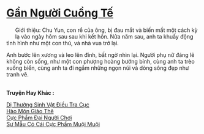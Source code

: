 <a href="https://truyentiki.com/gan-nguoi-cuong-te.33882/" title="Gần Người Cuồng Tế"><h1>Gần Người Cuồng Tế</h1></a><div style="display:table"><img align="right" style="float: left; padding: 10px;" src="https://truyentiki.com/images/story/200x260/33882.jpg" alt="">Giới thiệu: Chu Yun, con rể của ông, bị đau mắt và biến mất một cách kỳ lạ vào ngày hôm sau sau khi kết hôn. Nửa năm sau, anh ta khuấy động tình hình như một con thú, và nhà vua trở lại. <p></p> Anh bước lên xương và leo lên đỉnh, bất ngờ nhìn lại. Người phụ nữ đáng lẽ không còn sống, như một con phượng hoàng bướng bỉnh, cùng anh ta trèo xuống biển, cùng anh ta đi ngắm những ngọn núi và dòng sông đẹp như tranh vẽ.</div><p><br><b>Truyện Hay Khác :</b></p><a href="https://truyentiki.com/di-thuong-sinh-vat-dieu-tra-cuc.33881/" alt="Dị Thường Sinh Vật Điều Tra Cục">Dị Thường Sinh Vật Điều Tra Cục</a><br/><a href="https://www.pinterest.com/pin/594756694531470981" alt="Hào Môn Giảo Thê">Hào Môn Giảo Thê</a><br/><a href="https://www.scoop.it/topic/nownovels/p/4118793087/2020/06/01/truyen-cuc-pham-ai-nguoi-choi" alt="Cực Phẩm Đại Người Chơi">Cực Phẩm Đại Người Chơi</a><br/><a href="https://medium.com/@hoangminhquan16819844/s%C6%B0-m%E1%BA%ABu-c%C3%B3-c%C3%A1i-c%E1%BB%B1c-ph%E1%BA%A9m-mu%E1%BB%99i-mu%E1%BB%99i-a839862a2427" alt="Sư Mẫu Có Cái Cực Phẩm Muội Muội">Sư Mẫu Có Cái Cực Phẩm Muội Muội</a><br/>